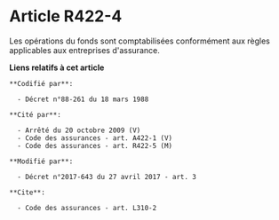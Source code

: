 # Article R422-4

Les opérations du fonds sont comptabilisées conformément aux règles applicables aux entreprises d'assurance.

**Liens relatifs à cet article**

	**Codifié par**:

	  - Décret n°88-261 du 18 mars 1988

	**Cité par**:

	  - Arrêté du 20 octobre 2009 (V)
	  - Code des assurances - art. A422-1 (V)
	  - Code des assurances - art. R422-5 (M)

	**Modifié par**:

	  - Décret n°2017-643 du 27 avril 2017 - art. 3

	**Cite**:

	  - Code des assurances - art. L310-2
